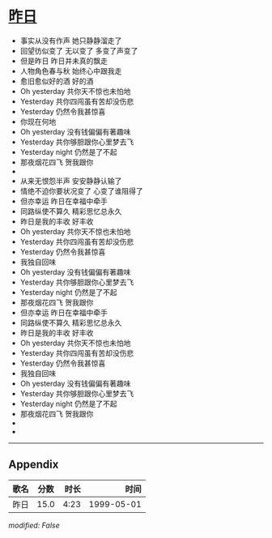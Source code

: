 # [昨日](https://music.163.com/song?id=26075143)

* 事实从没有作声 她只静静溜走了
* 回望彷似变了 无以变了 多变了声变了
* 但是昨日 昨日并未真的飘走
* 人物角色春与秋 始终心中跟我走
* 愈旧愈似好的酒 好的酒
* Oh yesterday 共你天不惊也未怕地
* Yesterday 共你四闯虽有苦却没伤悲
* Yesterday 仍然令我甚惊喜
* 你现在何地
* Oh yesterday 没有钱偏偏有著趣味
* Yesterday 共你够胆跟你心里梦去飞
* Yesterday night 仍然是了不起
* 那夜烟花四飞 贺我跟你
* 
* 从来无恨怨半声 安安静静认输了
* 情绝不迫你要状况变了 心变了谁阻得了
* 但亦幸运 昨日在幸福中牵手
* 同路纵使不算久 精彩思忆总永久
* 昨日是我的丰收 好丰收
* Oh yesterday 共你天不惊也未怕地
* Yesterday 共你四闯虽有苦却没伤悲
* Yesterday 仍然令我甚惊喜
* 我独自回味
* Oh yesterday 没有钱偏偏有著趣味
* Yesterday 共你够胆跟你心里梦去飞
* Yesterday night 仍然是了不起
* 那夜烟花四飞 贺我跟你
* 但亦幸运 昨日在幸福中牵手
* 同路纵使不算久 精彩思忆总永久
* 昨日是我的丰收 好丰收
* Oh yesterday 共你天不惊也未怕地
* Yesterday 共你四闯虽有苦却没伤悲
* Yesterday 仍然令我甚惊喜
* 我独自回味
* Oh yesterday 没有钱偏偏有著趣味
* Yesterday 共你够胆跟你心里梦去飞
* Yesterday night 仍然是了不起
* 那夜烟花四飞 贺我跟你
* 
* 


---

## Appendix

|歌名|分数|时长|时间|
|:---|:---:|---:|---:|
|昨日|15.0|4:23|1999-05-01

*modified: False*